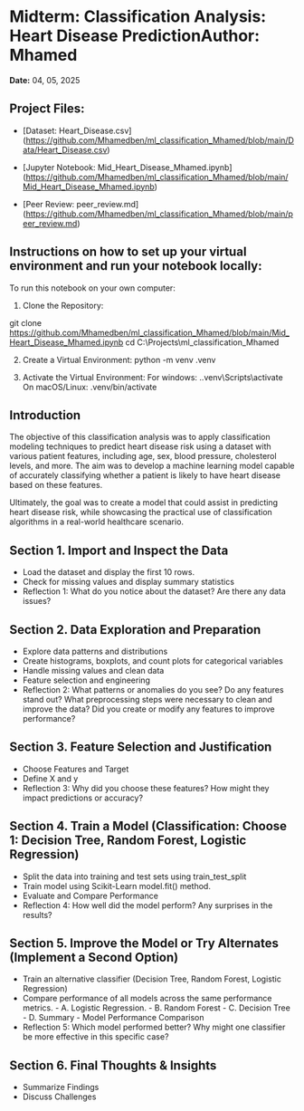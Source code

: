 # Midterm: Classification Analysis: Heart Disease Prediction**Author:** Mhamed  
**Date:** 04, 05, 2025 


## Project Files:
* [Dataset: Heart_Disease.csv] (https://github.com/Mhamedben/ml_classification_Mhamed/blob/main/Data/Heart_Disease.csv)

* [Jupyter Notebook: Mid_Heart_Disease_Mhamed.ipynb] (https://github.com/Mhamedben/ml_classification_Mhamed/blob/main/Mid_Heart_Disease_Mhamed.ipynb)

* [Peer Review: peer_review.md] (https://github.com/Mhamedben/ml_classification_Mhamed/blob/main/peer_review.md)

## Instructions on how to set up your virtual environment and run your notebook locally:

To run this notebook on your own computer: 
1. Clone the Repository:

git clone https://github.com/Mhamedben/ml_classification_Mhamed/blob/main/Mid_Heart_Disease_Mhamed.ipynb
cd C:\Projects\ml_classification_Mhamed

2. Create a Virtual Environment:
python -m venv .venv

3. Activate the Virtual Environment:
For windows: .\.venv\Scripts\activate
On macOS/Linux: .venv/bin/activate
 
## Introduction
The objective of this classification analysis was to apply classification modeling techniques to predict heart disease risk using a dataset with various patient features, including age, sex, blood pressure, cholesterol levels, and more. The aim was to develop a machine learning model capable of accurately classifying whether a patient is likely to have heart disease based on these features. 

Ultimately, the goal was to create a model that could assist in predicting heart disease risk, while showcasing the practical use of classification algorithms in a real-world healthcare scenario.

## Section 1. Import and Inspect the Data
   - Load the dataset and display the first 10 rows.
   - Check for missing values and display summary statistics
   - Reflection 1: What do you notice about the dataset? Are there any data issues?

## Section 2. Data Exploration and Preparation
   - Explore data patterns and distributions
   - Create histograms, boxplots, and count plots for categorical variables
   - Handle missing values and clean data
   - Feature selection and engineering
   - Reflection 2: What patterns or anomalies do you see? Do any features stand out? What preprocessing steps were necessary to clean and improve the data? Did you create or modify any features to improve performance?
   
## Section 3. Feature Selection and Justification
   - Choose Features and Target
   - Define X and y
   - Reflection 3: Why did you choose these features? How might they impact predictions or accuracy?

## Section 4. Train a Model (Classification: Choose 1: Decision Tree, Random Forest, Logistic Regression)
   - Split the data into training and test sets using train_test_split
   - Train model using Scikit-Learn model.fit() method.
   - Evaluate and Compare Performance
   - Reflection 4: How well did the model perform? Any surprises in the results?

## Section 5. Improve the Model or Try Alternates (Implement a Second Option)
   - Train an alternative classifier (Decision Tree, Random Forest, Logistic Regression)
   - Compare performance of all models across the same performance metrics.
         - A. Logistic Regression.
         - B. Random Forest
         - C. Decision Tree
         - D. Summary 
         - Model Performance Comparison
   - Reflection 5: Which model performed better? Why might one classifier be more effective in this specific case?

## Section 6. Final Thoughts & Insights
   - Summarize Findings
   - Discuss Challenges